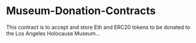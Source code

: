 # Museum-Donation-Contracts
 This contract is to accept and store Eth and ERC20 tokens to be donated to the Los Angeles Holocause Museum...

